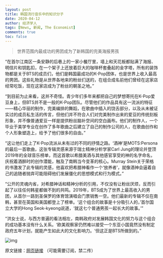 ```yaml
---
layout: post
title: 韩国流行音乐中的知识分子
date: 2020-04-12
author: 经济学人
tags: [News, 新闻, The Economist]
comments: true
toc: false
---
```


> 世界范围内最成功的男团成为了新韩国的完美海报男孩

“在首尔江南区一条安静的后巷上的一家小餐厅里，墙上和天花板都贴满了海报、明信片和钥匙扣，在一个架子上还放着巨大的咖啡杯套叠起的金字塔，所有的装饰物都是关于BTS的成员们，他们是韩国最成功的K-Pop团体，也是世界上收入最高的男团。这些礼物是从世界各地来的粉丝们送的，在组合成名前他们曾经在这家店经常吃饭，现在这家店成为了粉丝的朝圣之地。”

“到目前为止来看，这并不奇怪。青少年们多年来都把自己的梦想寄托在K-Pop爱豆身上，但BTS并不是一般的K-Pop团队。尽管他们的作品具有这一流派的特征——精心华丽的制作，完美编排的舞蹈，在歌曲中插入的饶舌部分，以及从未被证实过的成员私生活的传言，但他们并不符合人们对完美制作出来的爱豆的传统刻板形象，并不像普通爱豆一样是提供粉丝脑补空间的空白画布。他们的制作人，一个毕业于美学专业在创作了多年歌曲之后建立了自己的制作公司的人，在歌曲创作和个人形象塑造上，给予了他们很多的自由。”

“这让他们走上了K-Pop流派从未有过的不同的抒情之路。‘酒神’是MOTS:Persona的最后一首歌曲，这张专辑灵感来源于瑞士精神分析学家Carl Jung的理论并登顶2019年的全球音乐榜单，而这首歌以希腊美酒与其他感官享受的神的名字命名，庆祝着酒醉时的创作潜能，触及了南韩当今变革的核心。Murray Stein关于荣格的书激发了此专辑的灵感，他喜欢把希腊神看作一个‘放养者’，就像酒神会逼着自己的追随者抛弃可能阻碍他们发展僵化的思想模式和行为模式。”

“公开的灵魂内省，对希腊神话和精神分析的引用，不仅没有让粉丝厌烦，反而引起了以往任何韩星都做不到的共鸣。2019年，BTS成为了世界上最高收入的男团，从首尔一路到圣保罗的体育馆演唱会门票销售一空。他们最新的专辑不仅在南韩，甚至在英国和美国都登上了榜单。‘这个组合的故事是十分吸引人的，’首尔国立大学的Hong Seok-kyeong说道，‘就这七个普通男孩一起长大的故事。’”

“洪女士说，与西方普遍的看法相左，南韩政府对发展韩国文化的努力与这个组合的成功基本没有什么关系。‘欧美观察家仍然难以接受一个东亚小国竟然没有制定政府五年计划，就能产生如此大的文化影响力。‘但这正是BTS所做到的。”

![img](https://tva1.sinaimg.cn/large/007S8ZIlgy1gdrlmgu5dsj30j60asaak.jpg)

原文链接：[网页链接](http://t.cn/A6w2WX1J) （可能需要订阅，禁二传）